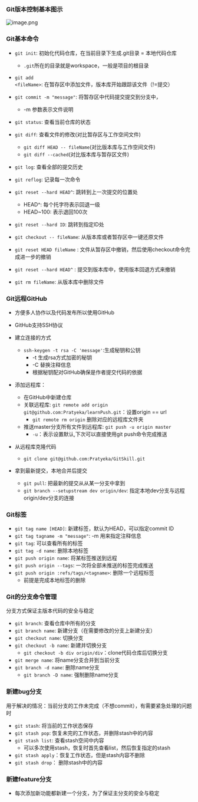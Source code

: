 ### Git版本控制基本图示
![image.png](https://upload-images.jianshu.io/upload_images/9112509-10b11ec72a0da989.png?imageMogr2/auto-orient/strip%7CimageView2/2/w/1240)

### Git基本命令 ###
- `git init`: 初始化代码仓库，在当前目录下生成.git目录 = 本地代码仓库
    - `.git`所在的目录就是workspace，一般是项目的根目录
- `git add <fileName>`: 在暂存区中添加文件，版本库开始跟踪该文件（!=提交）
- `git commit -m "message"`: 将暂存区中代码提交提交到分支中，
    - -m 参数表示文件说明

- `git status`: 查看当前仓库的状态
- `git diff`: 查看文件的修改(对比暂存区与工作空间文件)
    - `git diff HEAD -- fileName`(对比版本库与工作空间文件)
    - `git diff --cached`(对比版本库与暂存区文件)

- `git log`: 查看全部的提交历史
- `git reflog`: 记录每一次命令
- `git reset --hard HEAD^`: 跳转到上一次提交的位置处
    - HEAD^: 每个托字符表示回退一级
    - HEAD~100: 表示退回100次
- `git reset --hard ID`: 跳转到指定ID处

- `git checkout -- fileName`: 从版本库或者暂存区中一键还原文件
- `git reset HEAD fileName` : 文件从暂存区中撤销，然后使用checkout命令完成进一步的撤销
- `git reset --hard HEAD^`  : 提交到版本库中，使用版本回退方式来撤销
- `git rm fileName`: 从版本库中删除文件

### Git远程GitHub ###
- 方便多人协作以及代码发布所以使用GitHub
- GitHub支持SSH协议
- 建立连接的方式
    - `ssh-keygen -t rsa -C 'message'`:生成秘钥和公钥 
        - -t 生成rsa方式加密的秘钥
        - -C 替换注释信息
        - 根据秘钥配对GitHub确保是作者提交代码的依据

- 添加远程库：
    - 在GitHub中新建仓库
    - 关联远程库:  `git remote add origin git@github.com:Pratyeka/learnPush.git`：设置origin == url
        - `git remote rm origin` 删除对应的远程库文件夹
    - 推送master分支所有文件到远程库: `git push -u origin master`
        - `-u`：表示设置默认,下次可以直接使用git push命令完成推送

- 从远程库克隆代码
    - `git clone git@github.com:Pratyeka/GitSkill.git`
- 拿到最新提交，本地合并后提交
    - `git pull`: 把最新的提交从从某一分支中拿到
    - `git branch --setupstream dev origin/dev`: 指定本地dev分支与远程origin/dev分支的连接

### Git标签 ###
- `git tag name [HEAD]`: 新建标签，默认为HEAD，可以指定commit ID
- `git tag tagname -m "message"`: -m 用来指定注释信息
- `git tag`: 可以查看所有的标签
- `git tag -d name`: 删除本地标签
- `git push origin name`: 将某标签推送到远程
- `git push origin --tags`: 一次将全部未推送的标签完成推送
- `git push origin :refs/tags/<tagname>`: 删除一个远程标签
    - 前提是完成本地标签的删除


### Git的分支命令管理 ###
分支方式保证主版本代码的安全与稳定
- `git branch`:           查看仓库中所有的分支
- `git branch name`:      新建分支（在需要修改的分支上新建分支）
- `git checkout name`:    切换分支
- `git checkout -b name`: 新建并切换分支
    - `git checkout -b div origin/div`：clone代码仓库后切换分支
- `git merge name`:       将name分支合并到当前分支
- `git branch -d name`:   删除name分支
    - `git branch -D name`: 强制删除name分支

### 新建bug分支 ###
用于解决的情况：当前分支的工作未完成（不想commit），有需要紧急处理的问题时
- `git stash`: 将当前的工作状态保存
- `git stash pop`: 恢复未完的工作状态，并删除stash中的内容
- `git stash list`: 查看stash空间中内容
    - 可以多次使用stash，恢复时首先查看list，然后恢复指定的stash
- `git stash apply`：恢复工作状态，但是stash内容不删除
- `git stash drop`： 删除stash中的内容 

### 新建feature分支 ###
- 每次添加新功能都新建一个分支，为了保证主分支的安全与稳定
